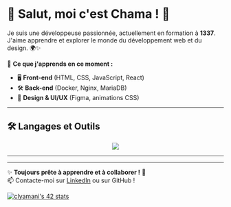 # 🌟 Salut, moi c'est Chama ! 🚀

Je suis une développeuse passionnée, actuellement en formation à **1337**. J'aime apprendre et explorer le monde du développement web et du design. 🌍✨  

🎯 **Ce que j'apprends en ce moment :**  
- 🖥️ **Front-end** (HTML, CSS, JavaScript, React)  
- 🛠️ **Back-end** (Docker, Nginx, MariaDB)  
- 🎨 **Design & UI/UX** (Figma, animations CSS)  

---

## 🛠️ **Langages et Outils**
<p align="center">
  <img src="https://skillicons.dev/icons?i=html,css,js,react,docker,nginx,figma" />
</p>

---

---

✨ **Toujours prête à apprendre et à collaborer !** 🚀  
📫 Contacte-moi sur [LinkedIn](https://www.linkedin.com/in/chaimaalyamani/) ou sur GitHub !  

[![clyamani's 42 stats](https://badge.mediaplus.ma/greenbinary/clyamani)](https://github.com/oakoudad/badge42)
